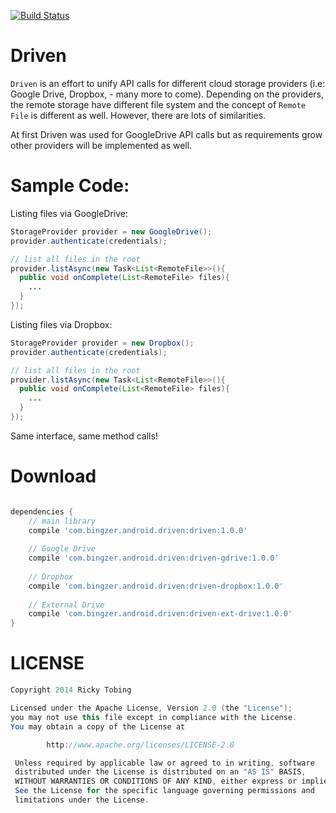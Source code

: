 [![Build Status](https://travis-ci.org/bingzer/Driven.svg?branch=master)](https://travis-ci.org/bingzer/Driven)

Driven
======
`Driven` is an effort to unify API calls for different cloud storage providers (i.e: Google Drive, Dropbox, - many more to come). Depending on the providers, the remote storage have different file system and the concept of `Remote File` is different as well. However, there are lots of similarities.

At first Driven was used for GoogleDrive API calls but as requirements grow other providers will be implemented as well.

Sample Code:
===========

Listing files via GoogleDrive:
``` java
StorageProvider provider = new GoogleDrive();
provider.authenticate(credentials);

// list all files in the root
provider.listAsync(new Task<List<RemoteFile>>(){
  public void onComplete(List<RemoteFile> files){
    ...
  }
});

```

Listing files via Dropbox:
``` java
StorageProvider provider = new Dropbox();
provider.authenticate(credentials);

// list all files in the root
provider.listAsync(new Task<List<RemoteFile>>(){
  public void onComplete(List<RemoteFile> files){
    ...
  }
});
```
Same interface, same method calls!
 
Download
==================

```groovy

dependencies {  
    // main library
    compile 'com.bingzer.android.driven:driven:1.0.0'
    
    // Google Drive
    compile 'com.bingzer.android.driven:driven-gdrive:1.0.0'
    
    // Dropbox
    compile 'com.bingzer.android.driven:driven-dropbox:1.0.0'
    
    // External Drive
    compile 'com.bingzer.android.driven:driven-ext-drive:1.0.0'
}

```

LICENSE
=======
``` java
Copyright 2014 Ricky Tobing

Licensed under the Apache License, Version 2.0 (the "License");
you may not use this file except in compliance with the License.
You may obtain a copy of the License at

        http://www.apache.org/licenses/LICENSE-2.0

 Unless required by applicable law or agreed to in writing, software
 distributed under the License is distributed on an "AS IS" BASIS,
 WITHOUT WARRANTIES OR CONDITIONS OF ANY KIND, either express or implied.
 See the License for the specific language governing permissions and
 limitations under the License.
```
